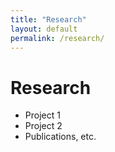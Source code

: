 ```yaml
---
title: "Research"
layout: default
permalink: /research/
---
```


# Research
- Project 1
- Project 2
- Publications, etc.
